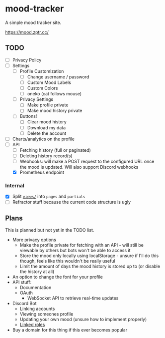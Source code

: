 # mood-tracker

A simple mood tracker site.

https://mood.zptr.cc/

## TODO

- [ ] Privacy Policy
- [ ] Settings
  * [ ] Profile Customization
    - [ ] Change username / password
    - [ ] Custom Mood Labels
    - [ ] Custom Colors
    - [ ] oneko (cat follows mouse)
  * [ ] Privacy Settings
    - [ ] Make profile private
    - [ ] Make mood history private
  * [ ] Buttons!
    - [ ] Clear mood history
    - [ ] Download my data
    - [ ] Delete the account
- [ ] Charts/analytics on the profile
- [ ] API
  - [ ] Fetching history (full or paginated)
  - [ ] Deleting history record(s)
  - [ ] Webhooks: will make a POST request to the configured URL once the mood is updated. Will also support Discord webhooks
  - [x] Prometheus endpoint

### Internal
- [x] Split [`views/`](views) into `pages` and `partials`
- [ ] Refractor stuff because the current code structure is ugly

## Plans
This is planned but not yet in the TODO list.

- More privacy options
  * Make the profile private for fetching with an API - will still be viewable by others but bots won't be able to access it
  * Store the mood only locally using localStorage - unsure if I'll do this though, feels like this wouldn't be really useful
  * Limit the amount of days the mood history is stored up to (or disable the history at all)
- An option to change the font for your profile
- API stuff:
  * Documentation
  * OAuth
    - WebSocket API to retrieve real-time updates
- Discord Bot
  * Linking accounts
  * Viewing someones profile
  * Updating your own mood (unsure how to implement properly)
  * [Linked roles](https://discord.com/developers/docs/tutorials/configuring-app-metadata-for-linked-roles)
- Buy a domain for this thing if this ever becomes popular
